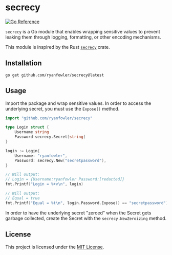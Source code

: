 # secrecy

[![Go Reference](https://pkg.go.dev/badge/github.com/ryanfowler/secrecy.svg)](https://pkg.go.dev/github.com/ryanfowler/secrecy)

`secrecy` is a Go module that enables wrapping sensitive values to prevent
leaking them through logging, formatting, or other encoding mechanisms.

This module is inspired by the Rust [`secrecy`](https://docs.rs/secrecy/latest/secrecy/) crate.

## Installation

```
go get github.com/ryanfowler/secrecy@latest
```

## Usage

Import the package and wrap sensitive values. In order to access the underlying
secret, you must use the `Expose()` method.

```go
import "github.com/ryanfowler/secrecy"

type Login struct {
    Username string
    Password secrecy.Secret[string]
}

login := Login{
    Username: "ryanfowler",
    Password: secrecy.New("secretpassword"),
}

// Will output:
// Login = {Username:ryanfowler Password:[redacted]}
fmt.Printf("Login = %+v\n", login)

// Will output:
// Equal = true
fmt.Printf("Equal = %t\n", login.Password.Expose() == "secretpassword")
```

In order to have the underlying secret "zeroed" when the Secret gets garbage
collected, create the Secret with the `secrecy.NewZeroizing` method.

## License

This project is licensed under the [MIT License](LICENSE).
